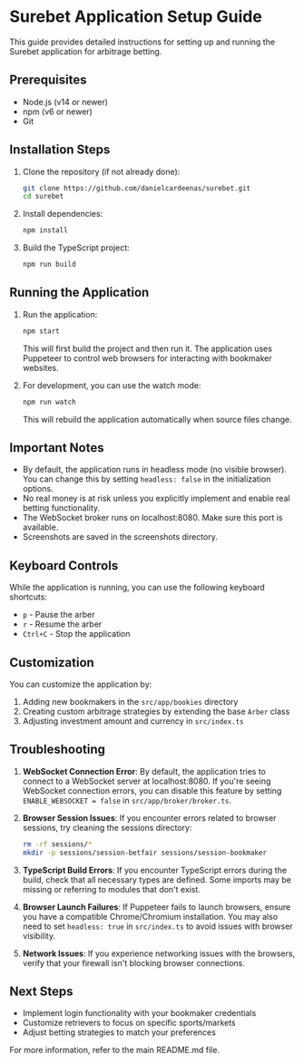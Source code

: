 # Surebet Application Setup Guide

This guide provides detailed instructions for setting up and running the Surebet application for arbitrage betting.

## Prerequisites

- Node.js (v14 or newer)
- npm (v6 or newer)
- Git

## Installation Steps

1. Clone the repository (if not already done):

   ```bash
   git clone https://github.com/danielcardeenas/surebet.git
   cd surebet
   ```

2. Install dependencies:

   ```bash
   npm install
   ```

3. Build the TypeScript project:
   ```bash
   npm run build
   ```

## Running the Application

1. Run the application:

   ```bash
   npm start
   ```

   This will first build the project and then run it. The application uses Puppeteer to control web browsers for interacting with bookmaker websites.

2. For development, you can use the watch mode:

   ```bash
   npm run watch
   ```

   This will rebuild the application automatically when source files change.

## Important Notes

- By default, the application runs in headless mode (no visible browser). You can change this by setting `headless: false` in the initialization options.
- No real money is at risk unless you explicitly implement and enable real betting functionality.
- The WebSocket broker runs on localhost:8080. Make sure this port is available.
- Screenshots are saved in the screenshots directory.

## Keyboard Controls

While the application is running, you can use the following keyboard shortcuts:

- `p` - Pause the arber
- `r` - Resume the arber
- `Ctrl+C` - Stop the application

## Customization

You can customize the application by:

1. Adding new bookmakers in the `src/app/bookies` directory
2. Creating custom arbitrage strategies by extending the base `Arber` class
3. Adjusting investment amount and currency in `src/index.ts`

## Troubleshooting

1. **WebSocket Connection Error**: By default, the application tries to connect to a WebSocket server at localhost:8080. If you're seeing WebSocket connection errors, you can disable this feature by setting `ENABLE_WEBSOCKET = false` in `src/app/broker/broker.ts`.

2. **Browser Session Issues**: If you encounter errors related to browser sessions, try cleaning the sessions directory:

   ```bash
   rm -rf sessions/*
   mkdir -p sessions/session-betfair sessions/session-bookmaker
   ```

3. **TypeScript Build Errors**: If you encounter TypeScript errors during the build, check that all necessary types are defined. Some imports may be missing or referring to modules that don't exist.

4. **Browser Launch Failures**: If Puppeteer fails to launch browsers, ensure you have a compatible Chrome/Chromium installation. You may also need to set `headless: true` in `src/index.ts` to avoid issues with browser visibility.

5. **Network Issues**: If you experience networking issues with the browsers, verify that your firewall isn't blocking browser connections.

## Next Steps

- Implement login functionality with your bookmaker credentials
- Customize retrievers to focus on specific sports/markets
- Adjust betting strategies to match your preferences

For more information, refer to the main README.md file.
